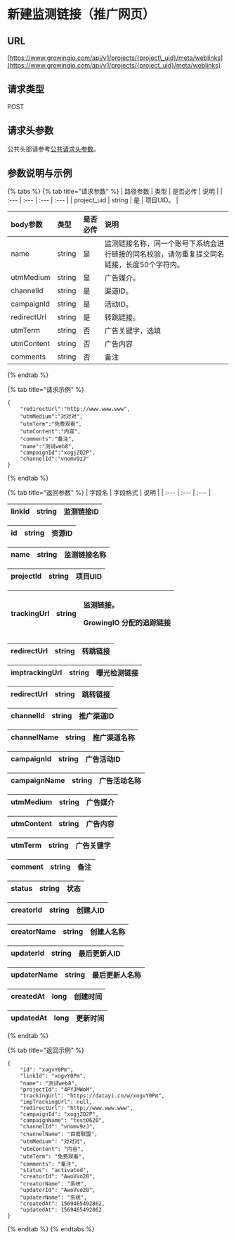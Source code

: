 # 新建监测链接（推广网页）

## URL

[https://www.growingio.com/api/v1/projects/{project\_uid}/meta/weblinks](https://www.growingio.com/api/v1/projects/{project_uid}/meta/weblinks)

## 请求类型

POST

## 请求头参数

公共头部请参考[公共请求头参数](../../authenticate.md)。

## 参数说明与示例

{% tabs %}
{% tab title="请求参数" %}
| 路径参数 | 类型 | 是否必传 | 说明 |
| :--- | :--- | :--- | :--- |
| project\_uid | string | 是 | 项目UID。 |

| body参数 | 类型 | 是否必传 | 说明 |
| :--- | :--- | :--- | :--- |
| name | string | 是 | 监测链接名称，同一个账号下系统会进行链接的同名校验，请勿重复提交同名链接，长度50个字符内。 |
| utmMedium | string | 是 | 广告媒介。 |
| channelId | string | 是 | 渠道ID。 |
| campaignId | string | 是 | 活动ID。 |
| redirectUrl | string | 是 | 转跳链接。 |
| utmTerm | string | 否 | 广告关键字，选填 |
| utmContent | string | 否 | 广告内容 |
| comments | string | 否 | 备注 |
{% endtab %}

{% tab title="请求示例" %}
```text
{
    "redirectUrl":"http://www.www.www",
    "utmMedium":"对对对",
    "utmTerm":"免费观看",
    "utmContent":"内容",
    "comments":"备注",
    "name":"测试web8",
    "campaignId":"xogjZQ2P",
    "channelId":"vnomv9zJ"
}
```
{% endtab %}

{% tab title="返回参数" %}
| 字段名 | 字段格式 | 说明 |
| :--- | :--- | :--- |


| linkId | string | 监测链接ID |
| :--- | :--- | :--- |


| id | string | 资源ID |
| :--- | :--- | :--- |


| name | string | 监测链接名称 |
| :--- | :--- | :--- |


| projectId | string | 项目UID |
| :--- | :--- | :--- |


<table>
  <thead>
    <tr>
      <th style="text-align:left">trackingUrl</th>
      <th style="text-align:left">string</th>
      <th style="text-align:left">
        <p>&#x76D1;&#x6D4B;&#x94FE;&#x63A5;&#x3002;</p>
        <p>GrowingIO &#x5206;&#x914D;&#x7684;&#x8FFD;&#x8E2A;&#x94FE;&#x63A5;</p>
      </th>
    </tr>
  </thead>
  <tbody></tbody>
</table>

| redirectUrl | string | 转跳链接 |
| :--- | :--- | :--- |


| imptrackingUrl | string | 曝光检测链接 |
| :--- | :--- | :--- |


| redirectUrl | string | 跳转链接 |
| :--- | :--- | :--- |


| channelId | string | 推广渠道ID |
| :--- | :--- | :--- |


| channelName | string | 推广渠道名称 |
| :--- | :--- | :--- |


| campaignId | string | 广告活动ID |
| :--- | :--- | :--- |


| campaignName | string | 广告活动名称 |
| :--- | :--- | :--- |


| utmMedium | string | 广告媒介 |
| :--- | :--- | :--- |


| utmContent | string | 广告内容 |
| :--- | :--- | :--- |


| utmTerm | string | 广告关键字 |
| :--- | :--- | :--- |


| comment | string | 备注 |
| :--- | :--- | :--- |


| status | string | 状态 |
| :--- | :--- | :--- |


| creatorId | string | 创建人ID |
| :--- | :--- | :--- |


| creatorName | string | 创建人名称 |
| :--- | :--- | :--- |


| updaterId | string | 最后更新人ID |
| :--- | :--- | :--- |


| updaterName | string | 最后更新人名称 |
| :--- | :--- | :--- |


| createdAt | long | 创建时间 |
| :--- | :--- | :--- |


| updatedAt | long | 更新时间 |
| :--- | :--- | :--- |
{% endtab %}

{% tab title="返回示例" %}
```text
{
    "id": "xogvY0Pm",
    "linkId": "xogvY0Pm",
    "name": "测试web8",
    "projectId": "4PYJMWoM",
    "trackingUrl": "https://datayi.cn/w/xogvY0Pm",
    "impTrackingUrl": null,
    "redirectUrl": "http://www.www.www",
    "campaignId": "xogjZQ2P",
    "campaignName": "test0620",
    "channelId": "vnomv9zJ",
    "channelName": "百度联盟",
    "utmMedium": "对对对",
    "utmContent": "内容",
    "utmTerm": "免费观看",
    "comments": "备注",
    "status": "activated",
    "creatorId": "AwoVvo28",
    "creatorName": "系统",
    "updaterId": "AwoVvo28",
    "updaterName": "系统",
    "createdAt": 1569465492862,
    "updatedAt": 1569465492862
}
```
{% endtab %}
{% endtabs %}


